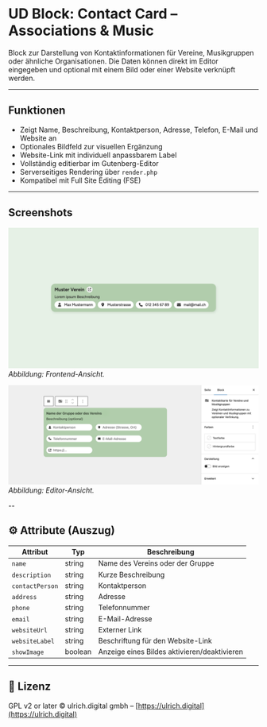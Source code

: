 # UD Block: Contact Card – Associations & Music

Block zur Darstellung von Kontaktinformationen für Vereine, Musikgruppen oder ähnliche Organisationen.
Die Daten können direkt im Editor eingegeben und optional mit einem Bild oder einer Website verknüpft werden.

---

## Funktionen

- Zeigt Name, Beschreibung, Kontaktperson, Adresse, Telefon, E-Mail und Website an
- Optionales Bildfeld zur visuellen Ergänzung
- Website-Link mit individuell anpassbarem Label
- Vollständig editierbar im Gutenberg-Editor
- Serverseitiges Rendering über `render.php`
- Kompatibel mit Full Site Editing (FSE)

---


## Screenshots
![Frontend-Ansicht](./assets/ud-contact-card-associations-music.png)
*Abbildung: Frontend-Ansicht.*


![Editor-Ansicht](./assets/editor-view.png)
*Abbildung: Editor-Ansicht.*

--
## ⚙️ Attribute (Auszug)

| Attribut | Typ | Beschreibung |
|-----------|-----|--------------|
| `name` | string | Name des Vereins oder der Gruppe |
| `description` | string | Kurze Beschreibung |
| `contactPerson` | string | Kontaktperson |
| `address` | string | Adresse |
| `phone` | string | Telefonnummer |
| `email` | string | E-Mail-Adresse |
| `websiteUrl` | string | Externer Link |
| `websiteLabel` | string | Beschriftung für den Website-Link |
| `showImage` | boolean | Anzeige eines Bildes aktivieren/deaktivieren |

---

## 🪪 Lizenz

GPL v2 or later
© ulrich.digital gmbh – [https://ulrich.digital](https://ulrich.digital)
